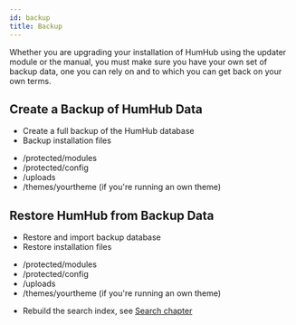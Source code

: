 ```yaml
---
id: backup
title: Backup
---
```


Whether you are upgrading your installation of HumHub using the updater module or the manual, you must make sure you have your own set of backup data, one you can rely on and to which you can get back on your own terms.

Create a Backup of HumHub Data
------------------------------

* Create a full backup of the HumHub database
* Backup installation files
- /protected/modules
- /protected/config
- /uploads
- /themes/yourtheme (if you're running an own theme) 


Restore HumHub from Backup Data
--------------------------------

* Restore and import backup database
* Restore installation files
- /protected/modules
- /protected/config
- /uploads
- /themes/yourtheme (if you're running an own theme) 
* Rebuild the search index, see [Search chapter](search.md)
